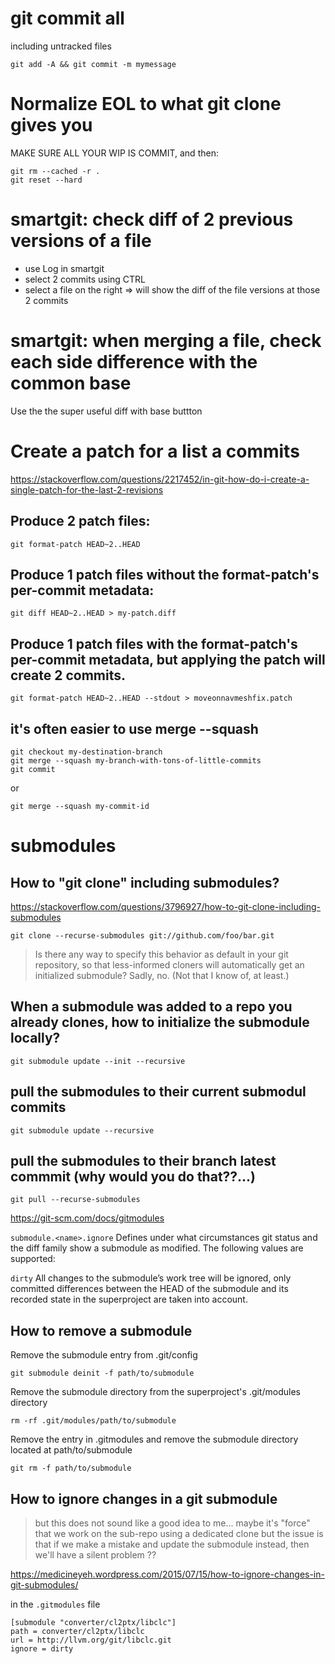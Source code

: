 # git commit all

including untracked files
```
git add -A && git commit -m mymessage
```


<!-------------------------------------------------------------------------------------------------------->

# Normalize EOL to what git clone gives you

MAKE SURE ALL YOUR WIP IS COMMIT, and then:
```
git rm --cached -r .
git reset --hard
```


<!-------------------------------------------------------------------------------------------------------->

# smartgit: check diff of 2 previous versions of a file

- use Log in smartgit
- select 2 commits using CTRL
- select a file on the right
=> will show the diff of the file versions at those 2 commits 

# smartgit: when merging a file, check each side difference with the common base

Use the the super useful diff with base buttton


<!-------------------------------------------------------------------------------------------------------->

# Create a patch for a list a commits

https://stackoverflow.com/questions/2217452/in-git-how-do-i-create-a-single-patch-for-the-last-2-revisions

## Produce 2 patch files:
`git format-patch HEAD~2..HEAD`

## Produce 1 patch files without the format-patch's per-commit metadata:
`git diff HEAD~2..HEAD > my-patch.diff`

## Produce 1 patch files with the format-patch's per-commit metadata, but applying the patch will create 2 commits.
`git format-patch HEAD~2..HEAD --stdout > moveonnavmeshfix.patch`

## it's often easier to use merge --squash
```
git checkout my-destination-branch
git merge --squash my-branch-with-tons-of-little-commits
git commit
```
or
```
git merge --squash my-commit-id
```

<!-------------------------------------------------------------------------------------------------------->

# submodules

<!------------------------------------------------------>
## How to "git clone" including submodules?

https://stackoverflow.com/questions/3796927/how-to-git-clone-including-submodules

`git clone --recurse-submodules git://github.com/foo/bar.git`

> Is there any way to specify this behavior as default in your git repository, so that less-informed cloners will automatically get an initialized submodule?
> Sadly, no. (Not that I know of, at least.)

<!------------------------------------------------------>
## When a submodule was added to a repo you already clones, how to initialize the submodule locally?

`git submodule update --init --recursive`

<!------------------------------------------------------>
## pull the submodules to their current submodul commits

`git submodule update --recursive`

<!------------------------------------------------------>
## pull the submodules to their branch latest commmit (why would you do that??...)

`git pull --recurse-submodules`

https://git-scm.com/docs/gitmodules

`submodule.<name>.ignore`
Defines under what circumstances git status and the diff family show a submodule as modified. The following values are supported:

`dirty`
All changes to the submodule’s work tree will be ignored, only committed differences between the HEAD of the submodule and its recorded state in the superproject are taken into account.

<!------------------------------------------------------>
## How to remove a submodule

Remove the submodule entry from .git/config

`git submodule deinit -f path/to/submodule`

Remove the submodule directory from the superproject's .git/modules directory

`rm -rf .git/modules/path/to/submodule`

Remove the entry in .gitmodules and remove the submodule directory located at path/to/submodule

`git rm -f path/to/submodule`


<!------------------------------------------------------>
## How to ignore changes in a git submodule

> but this does not sound like a good idea to me...
> maybe it's "force" that we work on the sub-repo using a dedicated clone
> but the issue is that if we make a mistake and update the submodule instead, then we'll have a silent problem ??

https://medicineyeh.wordpress.com/2015/07/15/how-to-ignore-changes-in-git-submodules/

in the `.gitmodules` file

```
[submodule "converter/cl2ptx/libclc"]
path = converter/cl2ptx/libclc
url = http://llvm.org/git/libclc.git
ignore = dirty
```

